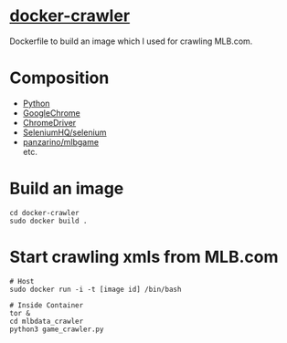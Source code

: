 # [docker-crawler](https://github.com/Capsule-Man/docker-crawler)

Dockerfile to build an image which I used for crawling MLB.com.

# Composition

- [Python](https://www.python.org)
- [GoogleChrome](https://www.google.co.jp/chrome/index.html)
- [ChromeDriver](http://chromedriver.chromium.org/downloads)
- [SeleniumHQ/selenium](https://github.com/SeleniumHQ/selenium)
- [panzarino/mlbgame](https://github.com/panzarino/mlbgame)  
etc.

# Build an image

```
cd docker-crawler
sudo docker build .
```

# Start crawling xmls from MLB.com

```
# Host 
sudo docker run -i -t [image id] /bin/bash

# Inside Container
tor &
cd mlbdata_crawler
python3 game_crawler.py
```
